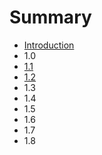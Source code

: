 # Summary

* [Introduction](README.md)
* 1.0
* [1.1](1.1.md)
* [1.2](1.2.md)
* 1.3
* 1.4
* 1.5
* 1.6
* 1.7
* 1.8

